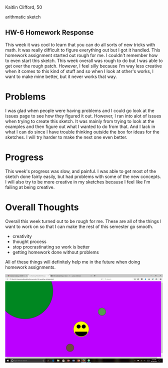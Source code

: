 Kaitlin Clifford, 50

arithmatic sketch

## HW-6 Homework Response

This week it was cool to learn that you can do all sorts of new tricks with math. It was really difficult to figure everything out but I got it handled. This homework assignment started out rough for me. I couldn't remember how to even start this sketch. This week overall was rough to do but I was able to get over the rough patch. However, I feel silly because I'm way less creative when it comes to this kind of stuff and so when I look at other's works, I want to make mine better, but it never works that way.

# Problems

I was glad when people were having problems and I could go look at the issues page to see how they figured it out. However, I ran into alot of issues when trying to create this sketch. It was mainly from trying to look at the examples and then figure out what I wanted to do from that. And I lack in what I can do since I have trouble thinking outside the box for ideas for the sketches. I will try harder to make the next one even better.

# Progress

This week's progress was slow, and painful. I was able to get most of the sketch done fairly easily, but had problems with some of the new concepts. I will also try to be more creative in my sketches because I feel like I'm failing at being creative.

# Overall Thoughts

Overall this week turned out to be rough for me. These are all of the things I want to work on so that I can make the rest of this semester go smooth.
- creativity
- thought process
- stop procrastinating so work is better
- getting homework done without problems

All of these things will definitely help me in the future when doing homework assignments.

![Here's a photo of my sketch](images/arithmatic.jpg)
